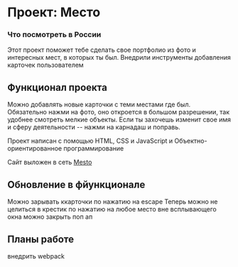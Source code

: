# Проект: Место

### Что посмотреть в России

Этот проект поможет тебе сделать свое портфолио из фото и интересных мест, в которых ты был.
Внедрили инструменты добавления карточек пользователем

## Функционал проекта
Можно добавлять новые карточки с теми местами где был. Обязательно нажми на фото, оно откроется в большом разрешении, так удобнее смотреть мелкие объекты. Если ты захочешь изменит свое имя и сферу деятельности -- нажми на карнадаш и поправь. 

Проект написан с помощью HTML, CSS и JavaScript и Объектно-ориентированное программирование


Сайт выложен в сеть [Mesto](https://semagog.github.io/mesto/)
## Обновление в фйункционале

Можно зарывать ккарточки по нажатию на escape
Теперь можно не целиться в крестик по нажатию на любое место вне всплывающего окна можно закрыть поп ап 


## Планы работе
внедрить webpack
